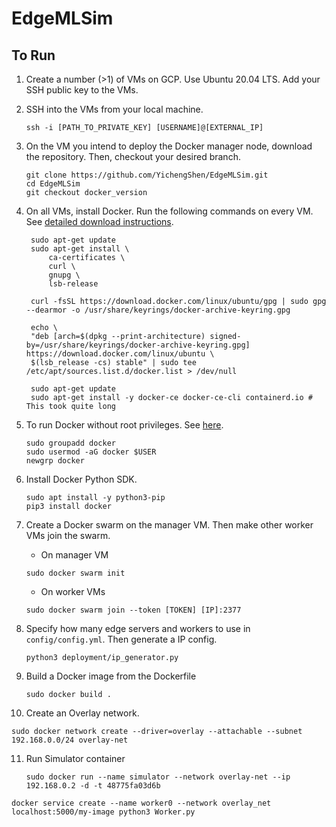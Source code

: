 # EdgeMLSim

## To Run

1. Create a number (>1) of VMs on GCP. Use Ubuntu 20.04 LTS. Add your SSH public key to the VMs.

2. SSH into the VMs from your local machine.

   ```
   ssh -i [PATH_TO_PRIVATE_KEY] [USERNAME]@[EXTERNAL_IP]
   ```

3. On the VM you intend to deploy the Docker manager node, download the repository. Then, checkout your desired branch.

   ```
   git clone https://github.com/YichengShen/EdgeMLSim.git
   cd EdgeMLSim
   git checkout docker_version
   ```

4. On all VMs, install Docker. Run the following commands on every VM. See [detailed download instructions](https://docs.docker.com/engine/install/ubuntu/).

   ```
    sudo apt-get update
    sudo apt-get install \
        ca-certificates \
        curl \
        gnupg \
        lsb-release

    curl -fsSL https://download.docker.com/linux/ubuntu/gpg | sudo gpg --dearmor -o /usr/share/keyrings/docker-archive-keyring.gpg

    echo \
    "deb [arch=$(dpkg --print-architecture) signed-by=/usr/share/keyrings/docker-archive-keyring.gpg] https://download.docker.com/linux/ubuntu \
    $(lsb_release -cs) stable" | sudo tee /etc/apt/sources.list.d/docker.list > /dev/null

    sudo apt-get update
    sudo apt-get install -y docker-ce docker-ce-cli containerd.io # This took quite long
   ```

5. To run Docker without root privileges. See [here](https://docs.docker.com/engine/install/linux-postinstall/).

   ```
   sudo groupadd docker
   sudo usermod -aG docker $USER
   newgrp docker
   ```

6. Install Docker Python SDK.

   ```
   sudo apt install -y python3-pip
   pip3 install docker
   ```

7. Create a Docker swarm on the manager VM. Then make other worker VMs join the swarm.

   - On manager VM

   ```
   sudo docker swarm init
   ```

   - On worker VMs

   ```
   sudo docker swarm join --token [TOKEN] [IP]:2377
   ```

8. Specify how many edge servers and workers to use in `config/config.yml`. Then generate a IP config.

   ```
   python3 deployment/ip_generator.py
   ```

9. Build a Docker image from the Dockerfile

   ```
   sudo docker build .
   ```

10. Create an Overlay network.

```
sudo docker network create --driver=overlay --attachable --subnet 192.168.0.0/24 overlay-net
```

11. Run Simulator container
    ```
    sudo docker run --name simulator --network overlay-net --ip 192.168.0.2 -d -t 48775fa03d6b
    ```

```
docker service create --name worker0 --network overlay_net localhost:5000/my-image python3 Worker.py
```
